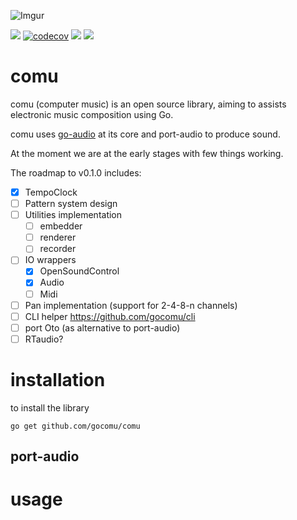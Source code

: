 ![Imgur](https://imgur.com/To5zr4X.jpg)

![](https://github.com/gocomu/comu/workflows/CI/badge.svg?branch=master) [![codecov](https://codecov.io/gh/gocomu/comu/branch/master/graph/badge.svg)](https://codecov.io/gh/gocomu/comu) [<img src="https://img.shields.io/badge/slack-gocomu/gophers-blue.svg?logo=slack">](https://app.slack.com/client/T029RQSE6/CQE31A4E5) [<img src="https://img.shields.io/badge/slack-get/invite-green.svg?logo=slack">](https://invite.slack.golangbridge.org/)

# comu
 
comu (computer music) is an open source library, aiming to assists electronic music composition using Go.

comu uses [go-audio](https://github.com/go-audio) at its core and port-audio to produce sound. 

At the moment we are at the early stages with few things working.

The roadmap to v0.1.0 includes:
 - [x] TempoClock
 - [ ] Pattern system design
 - [ ] Utilities implementation
    - [ ] embedder
    - [ ] renderer
    - [ ] recorder
 - [ ] IO wrappers
    - [x] OpenSoundControl
    - [X] Audio
    - [ ] Midi
- [ ] Pan implementation (support for 2-4-8-n channels)
- [ ] CLI helper https://github.com/gocomu/cli
- [ ] port Oto (as alternative to port-audio)
- [ ] RTaudio?

# installation

to install the library 

``` 
go get github.com/gocomu/comu
```

## port-audio

# usage


